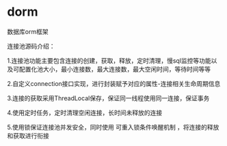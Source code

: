 # dorm
数据库orm框架

连接池源码介绍：

1.连接池功能主要包含连接的创建，获取，释放，定时清理，慢sql监控等功能以及可配置化池大小，最小连接数，最大连接数，最大空闲时间，等待时间等等</br>

2.自定义connection接口实现，进行封装赋予对应的属性-连接相关生命周期信息

3.连接的获取采用ThreadLocal保存，保证同一线程使用同一连接，保证事务

4.使用定时任务，定时清理空闲连接，长时间未释放的连接

5.使用锁保证连接池并发安全，同时使用 可重入锁条件唤醒机制 ，将连接的释放和获取进行衔接
